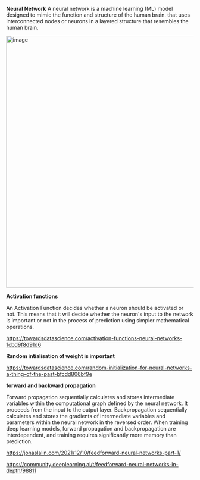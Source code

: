  **Neural Network**
 A neural network is a machine learning (ML) model designed to mimic the function and structure of the human brain.
 that uses interconnected nodes or neurons in a layered structure that resembles the human brain.

 <img width="678" alt="image" src="https://github.com/swetu1/swetu1/assets/149421367/768badb2-eff4-4e8f-990e-8da78e597778">


 **Activation functions**

 An Activation Function decides whether a neuron should be activated or not. This means that it will decide whether the neuron's input to the network is important or not in the process of prediction using simpler mathematical operations.


 https://towardsdatascience.com/activation-functions-neural-networks-1cbd9f8d91d6

 **Random intialisation of weight is important**

 
 https://towardsdatascience.com/random-initialization-for-neural-networks-a-thing-of-the-past-bfcdd806bf9e


 **forward and backward propagation**

 Forward propagation sequentially calculates and stores intermediate variables within the computational graph defined by the neural network. It proceeds from the input to the output layer. Backpropagation sequentially calculates and stores the gradients of intermediate variables and parameters within the neural network in the reversed order. When training deep learning models, forward propagation and backpropagation are interdependent, and training requires significantly more memory than prediction.

 https://jonaslalin.com/2021/12/10/feedforward-neural-networks-part-1/

 https://community.deeplearning.ai/t/feedforward-neural-networks-in-depth/98811


 

